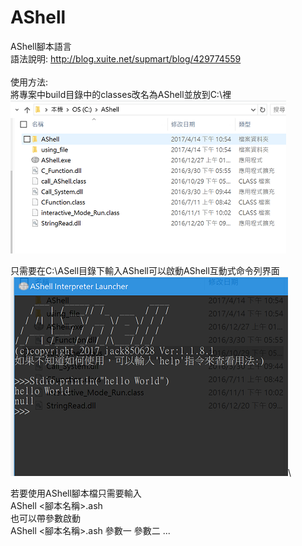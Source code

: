 # AShell
AShell腳本語言\
語法說明:
http://blog.xuite.net/supmart/blog/429774559 \
\
使用方法:\
將專案中build目錄中的classes改名為AShell並放到C:\裡 \
![Alt text](https://raw.githubusercontent.com/jack850628/AShell/master/image1.PNG)

只需要在C:\ASell目錄下輸入AShell可以啟動AShell互動式命令列界面
![Alt text](https://raw.githubusercontent.com/jack850628/AShell/master/image2.PNG)\

若要使用AShell腳本檔只需要輸入\
AShell <腳本名稱>.ash\
也可以帶參數啟動\
AShell <腳本名稱>.ash 參數一 參數二 ...
